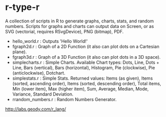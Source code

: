 # r-type-r

A collection of scripts in R to generate graphs, charts, stats, and random numbers. Scripts for graphs and charts can output data on Screen, or as SVG (vectorial, requires RSvgDevice), PNG (bitmap), PDF.

- hello_world.r : Outputs 'Hello World!'
- fgraph2d.r : Graph of a 2D Function (it also can plot dots on a Cartesian plane).
- fgraph3d.r : Graph of a 3D Function (it also can plot dots in a 3D space).
- simplecharts.r : Simple Charts. Available Chart types: Dots, Line, Dots + Line, Bars (vertical), Bars (horizontal), Histogram, Pie (clockwise), Pie (anticlockwise), Dotchart.
- simplestats.r : Simple Stats. Returned values: Items (as given), Items (sorted, ascending order), Items (sorted, descending order), Total items, Min (lower item), Max (higher item), Sum, Average, Median, Mode, Variance, Standard Deviation.
- rrandom_numbers.r : Random Numbers Generator.

http://labs.geody.com/r_lang/
